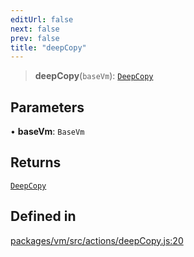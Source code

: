 ```yaml
---
editUrl: false
next: false
prev: false
title: "deepCopy"
---
```


> **deepCopy**(`baseVm`): [`DeepCopy`](/reference/tevm/vm/type-aliases/deepcopy/)

## Parameters

• **baseVm**: `BaseVm`

## Returns

[`DeepCopy`](/reference/tevm/vm/type-aliases/deepcopy/)

## Defined in

[packages/vm/src/actions/deepCopy.js:20](https://github.com/qbzzt/tevm-monorepo/blob/main/packages/vm/src/actions/deepCopy.js#L20)
